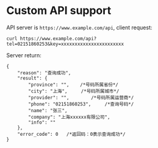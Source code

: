 # Custom API support

API server is `https://www.example.com/api`, client request:

```
curl https://www.example.com/api?tel=02151860253&key=xxxxxxxxxxxxxxxxxxxxxxx
```

Server return:

```
{
    "reason": "查询成功",
    "result": {
        "province": "",    /*号码所属省份*/
        "city": "上海",     /*号码所属城市*/
        "provider": "",        /*号码所属运营商*/
        "phone": "02151860253",     /*查询号码*/
        "name": "张三",
        "company": "上海xxxxxx有限公司",
        "info": ""
    },
    "error_code": 0   /*返回码：0表示查询成功*/
}
```

